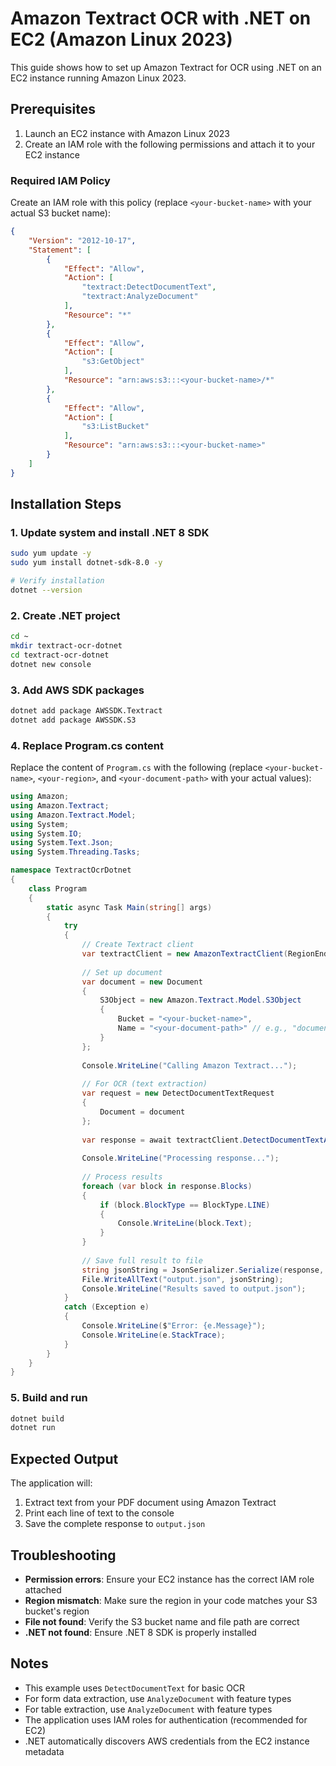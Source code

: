 # Amazon Textract OCR with .NET on EC2 (Amazon Linux 2023)

This guide shows how to set up Amazon Textract for OCR using .NET on an EC2 instance running Amazon Linux 2023.

## Prerequisites

1. Launch an EC2 instance with Amazon Linux 2023
2. Create an IAM role with the following permissions and attach it to your EC2 instance

### Required IAM Policy
Create an IAM role with this policy (replace `<your-bucket-name>` with your actual S3 bucket name):

```json
{
    "Version": "2012-10-17",
    "Statement": [
        {
            "Effect": "Allow",
            "Action": [
                "textract:DetectDocumentText",
                "textract:AnalyzeDocument"
            ],
            "Resource": "*"
        },
        {
            "Effect": "Allow",
            "Action": [
                "s3:GetObject"
            ],
            "Resource": "arn:aws:s3:::<your-bucket-name>/*"
        },
        {
            "Effect": "Allow",
            "Action": [
                "s3:ListBucket"
            ],
            "Resource": "arn:aws:s3:::<your-bucket-name>"
        }
    ]
}
```

## Installation Steps

### 1. Update system and install .NET 8 SDK
```bash
sudo yum update -y
sudo yum install dotnet-sdk-8.0 -y

# Verify installation
dotnet --version
```

### 2. Create .NET project
```bash
cd ~
mkdir textract-ocr-dotnet
cd textract-ocr-dotnet
dotnet new console
```

### 3. Add AWS SDK packages
```bash
dotnet add package AWSSDK.Textract
dotnet add package AWSSDK.S3
```

### 4. Replace Program.cs content
Replace the content of `Program.cs` with the following (replace `<your-bucket-name>`, `<your-region>`, and `<your-document-path>` with your actual values):

```csharp
using Amazon;
using Amazon.Textract;
using Amazon.Textract.Model;
using System;
using System.IO;
using System.Text.Json;
using System.Threading.Tasks;

namespace TextractOcrDotnet
{
    class Program
    {
        static async Task Main(string[] args)
        {
            try
            {
                // Create Textract client
                var textractClient = new AmazonTextractClient(RegionEndpoint.USEast1); // Change to your region
                
                // Set up document
                var document = new Document
                {
                    S3Object = new Amazon.Textract.Model.S3Object
                    {
                        Bucket = "<your-bucket-name>",
                        Name = "<your-document-path>" // e.g., "documents/resume.pdf"
                    }
                };
                
                Console.WriteLine("Calling Amazon Textract...");
                
                // For OCR (text extraction)
                var request = new DetectDocumentTextRequest
                {
                    Document = document
                };
                
                var response = await textractClient.DetectDocumentTextAsync(request);
                
                Console.WriteLine("Processing response...");
                
                // Process results
                foreach (var block in response.Blocks)
                {
                    if (block.BlockType == BlockType.LINE)
                    {
                        Console.WriteLine(block.Text);
                    }
                }
                
                // Save full result to file
                string jsonString = JsonSerializer.Serialize(response, new JsonSerializerOptions { WriteIndented = true });
                File.WriteAllText("output.json", jsonString);
                Console.WriteLine("Results saved to output.json");
            }
            catch (Exception e)
            {
                Console.WriteLine($"Error: {e.Message}");
                Console.WriteLine(e.StackTrace);
            }
        }
    }
}
```

### 5. Build and run
```bash
dotnet build
dotnet run
```

## Expected Output

The application will:
1. Extract text from your PDF document using Amazon Textract
2. Print each line of text to the console
3. Save the complete response to `output.json`

## Troubleshooting

- **Permission errors**: Ensure your EC2 instance has the correct IAM role attached
- **Region mismatch**: Make sure the region in your code matches your S3 bucket's region
- **File not found**: Verify the S3 bucket name and file path are correct
- **.NET not found**: Ensure .NET 8 SDK is properly installed

## Notes

- This example uses `DetectDocumentText` for basic OCR
- For form data extraction, use `AnalyzeDocument` with feature types
- For table extraction, use `AnalyzeDocument` with feature types
- The application uses IAM roles for authentication (recommended for EC2)
- .NET automatically discovers AWS credentials from the EC2 instance metadata
